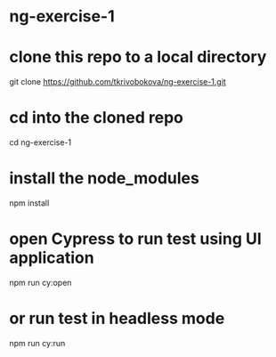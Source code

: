 # ng-exercise-1

# clone this repo to a local directory
git clone https://github.com/tkrivobokova/ng-exercise-1.git

# cd into the cloned repo
cd ng-exercise-1

# install the node_modules
npm install

# open Cypress to run test using UI application
npm run cy:open

# or run test in headless mode
npm run cy:run
